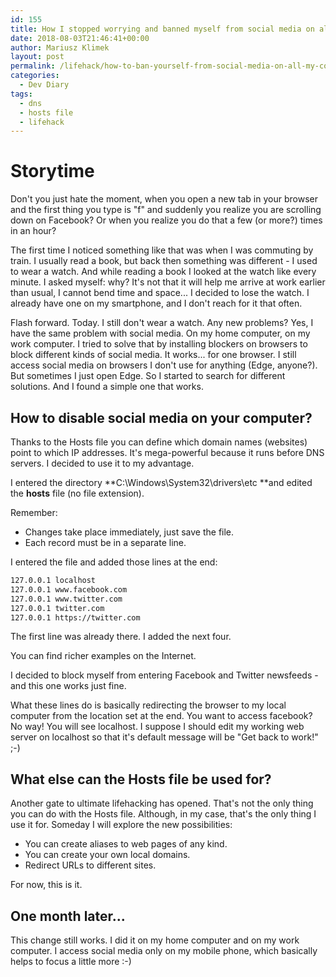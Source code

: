 ```yaml
---
id: 155
title: How I stopped worrying and banned myself from social media on all my computers
date: 2018-08-03T21:46:41+00:00
author: Mariusz Klimek
layout: post
permalink: /lifehack/how-to-ban-yourself-from-social-media-on-all-my-computers/
categories:
  - Dev Diary
tags:
  - dns
  - hosts file
  - lifehack
---
```

# **Storytime**

Don't you just hate the moment, when you open a new tab in your browser and the first thing you type is "f" and suddenly you realize you are scrolling down on Facebook? Or when you realize you do that a few (or more?) times in an hour?

The first time I noticed something like that was when I was commuting by train. I usually read a book, but back then something was different - I used to wear a watch. And while reading a book I looked at the watch like every minute. I asked myself: why? It's not that it will help me arrive at work earlier than usual, I cannot bend time and space... I decided to lose the watch. I already have one on my smartphone, and I don't reach for it that often.

Flash forward. Today. I still don't wear a watch. Any new problems? Yes, I have the same problem with social media. On my home computer, on my work computer. I tried to solve that by installing blockers on browsers to block different kinds of social media. It works... for one browser. I still access social media on browsers I don't use for anything (Edge, anyone?). But sometimes I just open Edge. So I started to search for different solutions. And I found a simple one that works.

## **How to disable social media on your computer?**

Thanks to the Hosts file you can define which domain names (websites) point to which IP addresses. It's mega-powerful because it runs before DNS servers. I decided to use it to my advantage.

I entered the directory **C:\Windows\System32\drivers\etc **and edited the **hosts** file (no file extension).

Remember:

* Changes take place immediately, just save the file.
* Each record must be in a separate line.

I entered the file and added those lines at the end:

```txt
127.0.0.1 localhost
127.0.0.1 www.facebook.com
127.0.0.1 www.twitter.com
127.0.0.1 twitter.com
127.0.0.1 https://twitter.com
```

The first line was already there. I added the next four.

You can find richer examples on the Internet.

I decided to block myself from entering Facebook and Twitter newsfeeds - and this one works just fine.

What these lines do is basically redirecting the browser to my local computer from the location set at the end. You want to access facebook? No way! You will see localhost. I suppose I should edit my working web server on localhost so that it's default message will be "Get back to work!" ;-)

## **What else can the Hosts file be used for?**

Another gate to ultimate lifehacking has opened. That's not the only thing you can do with the Hosts file. Although, in my case, that's the only thing I use it for. Someday I will explore the new possibilities:

* You can create aliases to web pages of any kind.
* You can create your own local domains.
* Redirect URLs to different sites.

For now, this is it.

## **One month later...**

This change still works. I did it on my home computer and on my work computer. I access social media only on my mobile phone, which basically helps to focus a little more :-)
